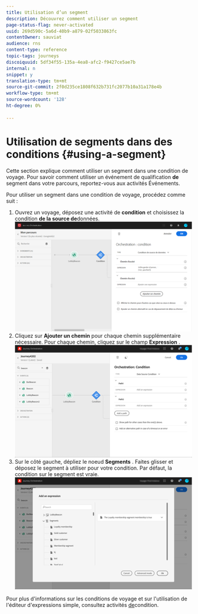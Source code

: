 ```yaml
---
title: Utilisation d’un segment
description: Découvrez comment utiliser un segment
page-status-flag: never-activated
uuid: 269d590c-5a6d-40b9-a879-02f5033863fc
contentOwner: sauviat
audience: rns
content-type: reference
topic-tags: journeys
discoiquuid: 5df34f55-135a-4ea8-afc2-f9427ce5ae7b
internal: n
snippet: y
translation-type: tm+mt
source-git-commit: 2f0d235ce1808f632b731fc2077b10a31a178e4b
workflow-type: tm+mt
source-wordcount: '128'
ht-degree: 0%

---
```




# Utilisation de segments dans des conditions {#using-a-segment}

Cette section explique comment utiliser un segment dans une condition de voyage.
Pour savoir comment utiliser un événement de qualification **de** segment dans votre parcours, reportez-vous aux activités [](../building-journeys/event-activities.md#segment-qualification)Événements.

Pour utiliser un segment dans une condition de voyage, procédez comme suit :

1. Ouvrez un voyage, déposez une activité de **condition** et choisissez la condition **de la source de**données.
   ![](../assets/journey47.png)
1. Cliquez sur **Ajouter un chemin** pour chaque chemin supplémentaire nécessaire. Pour chaque chemin, cliquez sur le champ **Expression** .
   ![](../assets/segment3.png)
1. Sur le côté gauche, dépliez le noeud **Segments** . Faites glisser et déposez le segment à utiliser pour votre condition. Par défaut, la condition sur le segment est vraie.
   ![](../assets/segment4.png)

Pour plus d&#39;informations sur les conditions de voyage et sur l&#39;utilisation de l&#39;éditeur d&#39;expressions simple, consultez activités [de](../building-journeys/condition-activity.md#about_condition)condition.
